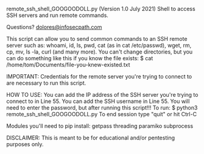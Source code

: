 remote_ssh_shell_GOOGOODOLL.py (Version 1.0 July 2021)
Shell to access SSH servers and run remote commands.

Questions? dolores@infosecpath.com

This script can allow you to send common commands to an SSH remote server such as:
whoami, id, ls, pwd, cat (as in cat /etc/passwd), wget, rm, cp, mv, ls -la, curl (and many more). 
You can't change directories, but you can do something like this if you know the file exists:
$ cat /home/tom/Documents/file-you-knew-existed.txt

IMPORTANT: Credentials for the remote server you're trying to connect to are necessary to run this script.

HOW TO USE:
You can add the IP address of the SSH server you're trying to connect to in Line 55.
You can add the SSH username in Line 55.
You will need to enter the password, but after running this script!!!
To run:
$ python3 remote_ssh_shell_GOOGOODOLL.py
To end session type "quit" or hit Ctrl-C

Modules you'll need to pip install:
getpass 
threading
paramiko
subprocess


DISCLAIMER: This is meant to be for educational and/or pentesting purposes only.
